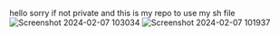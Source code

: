 hello
sorry if not private
and this is my repo
to use my sh file
![Screenshot 2024-02-07 103034](https://github.com/meowsnow23/chromeosbrunch/assets/151361885/2c61443a-3f28-40c4-8a01-1f40ac656605)
![Screenshot 2024-02-07 101937](https://github.com/meowsnow23/chromeosbrunch/assets/151361885/eb0f98aa-da2f-42a4-833c-c233d1004867)
